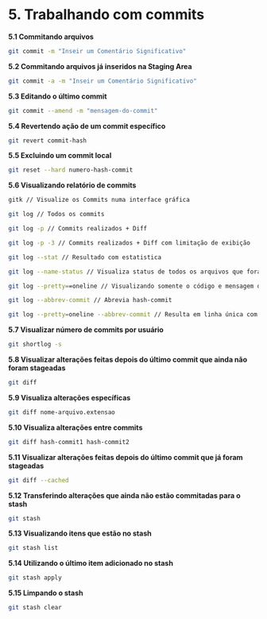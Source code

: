 # 5. Trabalhando com commits

**5.1 Commitando arquivos**
```bash
git commit -m "Inseir um Comentário Significativo"
```

**5.2 Commitando arquivos já inseridos na Staging Area**
```bash
git commit -a -m "Inseir um Comentário Significativo"
```

**5.3 Editando o último commit**
```bash
git commit --amend -m "mensagem-do-commit"
```

**5.4 Revertendo ação de um commit específico**
```bash
git revert commit-hash
```

**5.5 Excluindo um commit local**
```bash
git reset --hard numero-hash-commit
```

**5.6 Visualizando relatório de commits**
```bash
gitk // Visualize os Commits numa interface gráfica

git log // Todos os commits

git log -p // Commits realizados + Diff

git log -p -3 // Commits realizados + Diff com limitação de exibição

git log --stat // Resultado com estatistica

git log --name-status // Visualiza status de todos os arquivos que foram modificados

git log --pretty==oneline // Visualizando somente o código e mensagem de cada commit

git log --abbrev-commit // Abrevia hash-commit

git log --pretty=oneline --abbrev-commit // Resulta em linha única com hash-commit abreviada

```

**5.7 Visualizar número de commits por usuário**
```bash
git shortlog -s
```

**5.8 Visualizar alterações feitas depois do último commit que ainda não foram stageadas**
```bash
git diff
```

**5.9 Visualiza alterações específicas**
```bash
git diff nome-arquivo.extensao
```

**5.10 Visualiza alterações entre commits**
```bash
git diff hash-commit1 hash-commit2
```

**5.11 Visualizar alterações feitas depois do último commit que já foram stageadas**
```bash
git diff --cached
```

**5.12 Transferindo alterações que ainda não estão commitadas para o stash**
```bash
git stash
```

**5.13 Visualizando itens que estão no stash**
```bash
git stash list
```

**5.14 Utilizando o último item adicionado no stash**
```bash
git stash apply
```

**5.15 Limpando o stash**
```bash
git stash clear
```

